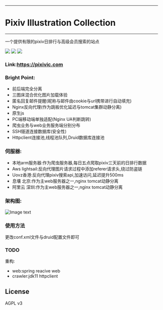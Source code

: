 
---
# Pixiv Illustration Collection
-------------
一个提供有限的pixiv日排行与高级会员搜索的站点
 
![](https://img.shields.io/github/stars/OysterQAQ/Pixiv-Illustration-Collection.svg) ![](https://img.shields.io/github/forks/OysterQAQ/Pixiv-Illustration-Collection.svg) ![](https://img.shields.io/badge/license-AGPLv3-blue.svg)
 
 
### Link:https://pixivic.com

### Bright Point:
- 前后端完全分离
- 三图床混合优化图片加载体验
- 匿名回复邮件提醒(昵称与邮件由cookie与url携带进行自动填充)
- Nginx反向代理(作为跳板优化延迟与tomcat集群动静分离)
- 原生js
- PC端移动端单独适配(Nginx UA判断跳转)
- 爬虫业务与web业务服务端分别分布
- SSH隧道连接数据库(安全性)
- Httpclient连接池,线程池队列,Druid数据库连接池


### 伺服器:
- 本地arm服务器:作为爬虫服务器,每日五点爬取pixiv三天前的日排行数据
- Aws lightsail:反向代理图片请求过程中添加referer请求头,绕过防盗链
- Uovz香港:反向代理pixiv搜索api,加速访问,延迟提升500ms
- 息壤 北京:作为主web服务器之一,nginx tomcat动静分离
- 阿里云 深圳:作为主web服务器之一,nginx tomcat动静分离

### 架构图:
![Image text](https://ws4.sinaimg.cn/large/006346uDgy1fwkh7hxmtjj31pr15t7dn.jpg)

### 使用方法
更改conf.xml文件与druid配置文件即可

### TODO
重构:
* web:spring reacive web
* crawler:jdk11 httpclient

## License
AGPL v3
